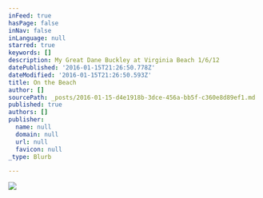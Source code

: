 ```yaml
---
inFeed: true
hasPage: false
inNav: false
inLanguage: null
starred: true
keywords: []
description: My Great Dane Buckley at Virginia Beach 1/6/12
datePublished: '2016-01-15T21:26:50.778Z'
dateModified: '2016-01-15T21:26:50.593Z'
title: On the Beach
author: []
sourcePath: _posts/2016-01-15-d4e1918b-3dce-456a-bb5f-c360e8d89ef1.md
published: true
authors: []
publisher:
  name: null
  domain: null
  url: null
  favicon: null
_type: Blurb

---
```

![](https://the-grid-user-content.s3-us-west-2.amazonaws.com/1840b7cc-69fa-48d5-9523-576359a87293.jpg)